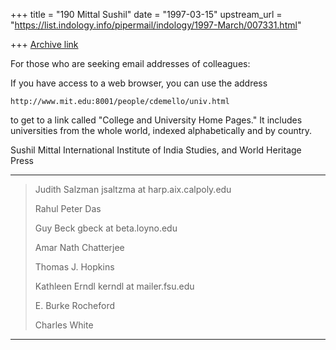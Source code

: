 +++
title = "190 Mittal Sushil"
date = "1997-03-15"
upstream_url = "https://list.indology.info/pipermail/indology/1997-March/007331.html"

+++
[Archive link](https://list.indology.info/pipermail/indology/1997-March/007331.html)



For those who are seeking email addresses of colleagues:

If you have access to a web browser, you can use the address

	http://www.mit.edu:8001/people/cdemello/univ.html

to get to a link called "College and University Home Pages."  It includes
universities from the whole world, indexed alphabetically and by country. 


Sushil Mittal
International Institute of India Studies, and
World Heritage Press

----------------------------------------------------------------------

> Judith Salzman		jsaltzma at harp.aix.calpoly.edu
>
> Rahul Peter Das
> 
> Guy Beck			gbeck at beta.loyno.edu
>
> Amar Nath Chatterjee
> 
> Thomas J. Hopkins
> 
> Kathleen Erndl		kerndl at mailer.fsu.edu
> 
> E. Burke Rocheford
> 
> Charles White 

----------------------------------------------------------------------





